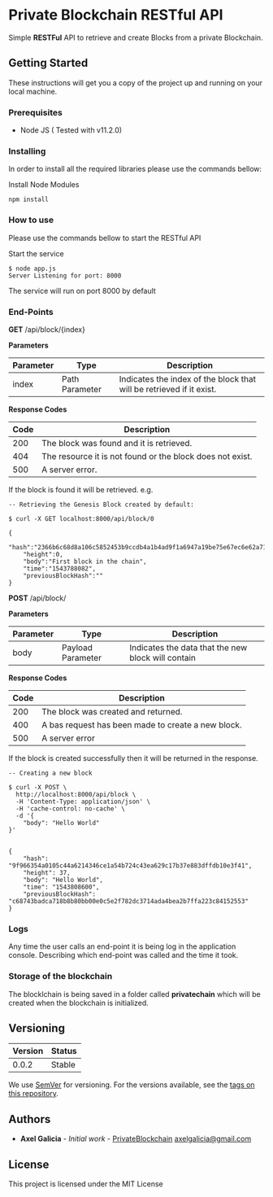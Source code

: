 # Private Blockchain RESTful API

Simple **RESTFul** API to retrieve and create Blocks from a private Blockchain.

## Getting Started

These instructions will get you a copy of the project up and running on your local machine.

### Prerequisites

- Node JS ( Tested with v11.2.0)

### Installing

In order to install all the required libraries please use the commands bellow:

Install Node Modules

```
npm install
```

### How to use

Please use the commands bellow to start the RESTful API

Start the service

```
$ node app.js
Server Listening for port: 8000
```

The service will run on port 8000 by default

### End-Points

**GET** /api/block/{index}

**Parameters**

|  Parameter | Type   | Description 
|---|---|---|
| index  |  Path Parameter | Indicates the index of the block that will be retrieved if it exist.|

**Response Codes**


| Code | Description 
|---|---|
| 200 | The block was found and it is retrieved. |
| 404 | The resource it is not found or the block does not exist. |
| 500 | A server error. |

If the block is found it will be retrieved. e.g.


```
-- Retrieving the Genesis Block created by default:

$ curl -X GET localhost:8000/api/block/0 

{
    "hash":"2366b6c68d8a106c5852453b9ccdb4a1b4ad9f1a6947a19be75e67ec6e62a713",
    "height":0,
    "body":"First block in the chain",
    "time":"1543788082",
    "previousBlockHash":""
}
```

**POST** /api/block/

**Parameters**

|  Parameter | Type   | Description 
|---|---|---|
| body  |  Payload Parameter | Indicates the data that the new block will contain

**Response Codes**


| Code | Description
|---|---|
| 200  | The block was created and returned.
| 400 | A bas request has been made to create a new block.
| 500 | A server error

If the block is created successfully then it will be returned in the response.

```
-- Creating a new block

$ curl -X POST \
  http://localhost:8000/api/block \
  -H 'Content-Type: application/json' \
  -H 'cache-control: no-cache' \
  -d '{
	"body": "Hello World"
}'


{
    "hash": "9f966354a0105c44a6214346ce1a54b724c43ea629c17b37e883dffdb10e3f41",
    "height": 37,
    "body": "Hello World",
    "time": "1543808600",
    "previousBlockHash": "c68743badca718b8b80bb00e0c5e2f782dc3714ada4bea2b7ffa223c84152553"
}
```
### Logs

Any time the user calls an end-point it is being log in the application console. 
Describing which end-point was called and the time it took.

### Storage of the blockchain
The blocklchain is being saved in a folder called **privatechain** which will be created when the blockchain is initialized.

## Versioning

| Version | Status
|---|---|
|0.0.2| Stable

We use [SemVer](http://semver.org/) for versioning. For the versions available, see the [tags on this repository](https://github.com/axelgalicia/private-blockchain-service/tags). 

## Authors

* **Axel Galicia** - *Initial work* - [PrivateBlockchain](https://github.com/axelgalicia/blockchain-private-blockchain)
axelgalicia@gmail.com


## License

This project is licensed under the MIT License
